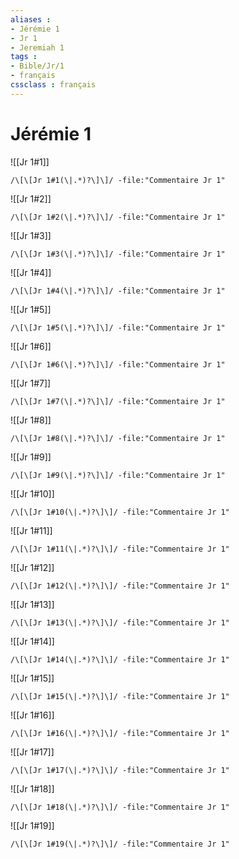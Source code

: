 ```yaml
---
aliases : 
- Jérémie 1
- Jr 1
- Jeremiah 1
tags : 
- Bible/Jr/1
- français
cssclass : français
---
```


# Jérémie 1

![[Jr 1#1]]

```query
/\[\[Jr 1#1(\|.*)?\]\]/ -file:"Commentaire Jr 1"
```

![[Jr 1#2]]

```query
/\[\[Jr 1#2(\|.*)?\]\]/ -file:"Commentaire Jr 1"
```

![[Jr 1#3]]

```query
/\[\[Jr 1#3(\|.*)?\]\]/ -file:"Commentaire Jr 1"
```

![[Jr 1#4]]

```query
/\[\[Jr 1#4(\|.*)?\]\]/ -file:"Commentaire Jr 1"
```

![[Jr 1#5]]

```query
/\[\[Jr 1#5(\|.*)?\]\]/ -file:"Commentaire Jr 1"
```

![[Jr 1#6]]

```query
/\[\[Jr 1#6(\|.*)?\]\]/ -file:"Commentaire Jr 1"
```

![[Jr 1#7]]

```query
/\[\[Jr 1#7(\|.*)?\]\]/ -file:"Commentaire Jr 1"
```

![[Jr 1#8]]

```query
/\[\[Jr 1#8(\|.*)?\]\]/ -file:"Commentaire Jr 1"
```

![[Jr 1#9]]

```query
/\[\[Jr 1#9(\|.*)?\]\]/ -file:"Commentaire Jr 1"
```

![[Jr 1#10]]

```query
/\[\[Jr 1#10(\|.*)?\]\]/ -file:"Commentaire Jr 1"
```

![[Jr 1#11]]

```query
/\[\[Jr 1#11(\|.*)?\]\]/ -file:"Commentaire Jr 1"
```

![[Jr 1#12]]

```query
/\[\[Jr 1#12(\|.*)?\]\]/ -file:"Commentaire Jr 1"
```

![[Jr 1#13]]

```query
/\[\[Jr 1#13(\|.*)?\]\]/ -file:"Commentaire Jr 1"
```

![[Jr 1#14]]

```query
/\[\[Jr 1#14(\|.*)?\]\]/ -file:"Commentaire Jr 1"
```

![[Jr 1#15]]

```query
/\[\[Jr 1#15(\|.*)?\]\]/ -file:"Commentaire Jr 1"
```

![[Jr 1#16]]

```query
/\[\[Jr 1#16(\|.*)?\]\]/ -file:"Commentaire Jr 1"
```

![[Jr 1#17]]

```query
/\[\[Jr 1#17(\|.*)?\]\]/ -file:"Commentaire Jr 1"
```

![[Jr 1#18]]

```query
/\[\[Jr 1#18(\|.*)?\]\]/ -file:"Commentaire Jr 1"
```

![[Jr 1#19]]

```query
/\[\[Jr 1#19(\|.*)?\]\]/ -file:"Commentaire Jr 1"
```

